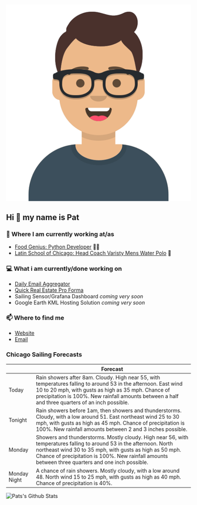 [![Social banner for p-j-falconer](https://raw.githubusercontent.com/P-J-FALCONER/P-J-FALCONER/master/assets/avataaars.svg)](https://patfalconer.com/)
## Hi :wave: my name is Pat

### 💼 Where I am currently working at/as
- [Food Genius: Python Developer](https://getfoodgenius.com/) 🍔🐍
- [Latin School of Chicago: Head Coach Varisty Mens Water Polo](https://www.latinschool.org/) 🤽


### 💻 What i am currently/done working on
 - [Daily Email Aggregator](https://github.com/P-J-FALCONER/dott_daily_mail)
 - [Quick Real Estate Pro Forma](https://github.com/P-J-FALCONER/henry)
 - Sailing Sensor/Grafana Dashboard *coming very soon*
 - Google Earth KML Hosting Solution *coming very soon*

### 📫 Where to find me
 - [Website](https://patfalconer.com/)
 - [Email](mailto:patrick.j.falconer@gmail.com)


### Chicago Sailing Forecasts
|   | Forecast  |
|---|---|
| Today | Rain showers after 8am. Cloudy. High near 55, with temperatures falling to around 53 in the afternoon. East wind 10 to 20 mph, with gusts as high as 35 mph. Chance of precipitation is 100%. New rainfall amounts between a half and three quarters of an inch possible. |
| Tonight | Rain showers before 1am, then showers and thunderstorms. Cloudy, with a low around 51. East northeast wind 25 to 30 mph, with gusts as high as 45 mph. Chance of precipitation is 100%. New rainfall amounts between 2 and 3 inches possible. |
| Monday | Showers and thunderstorms. Mostly cloudy. High near 56, with temperatures falling to around 53 in the afternoon. North northeast wind 30 to 35 mph, with gusts as high as 50 mph. Chance of precipitation is 100%. New rainfall amounts between three quarters and one inch possible. |
| Monday Night | A chance of rain showers. Mostly cloudy, with a low around 48. North wind 15 to 25 mph, with gusts as high as 40 mph. Chance of precipitation is 40%. |

![Pats's Github Stats](https://github-readme-stats.vercel.app/api?username=p-j-falconer&show_icons=true&theme=radical)
